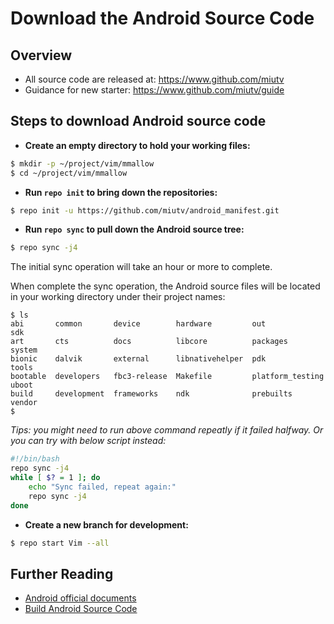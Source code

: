# Download the Android Source Code


## Overview
* All source code are released at: https://www.github.com/miutv
* Guidance for new starter: https://www.github.com/miutv/guide


## Steps to download Android source code
* **Create an empty directory to hold your working files:**
```sh
$ mkdir -p ~/project/vim/mmallow
$ cd ~/project/vim/mmallow
```

* **Run `repo init` to bring down the repositories:**
```sh
$ repo init -u https://github.com/miutv/android_manifest.git
```

* **Run `repo sync` to pull down the Android source tree:**
```sh
$ repo sync -j4
```
The initial sync operation will take an hour or more to complete. 

When complete the sync operation, the Android source files will be located in your working directory under their project names:
```
$ ls
abi       common       device        hardware         out               sdk
art       cts          docs          libcore          packages          system
bionic    dalvik       external      libnativehelper  pdk               tools
bootable  developers   fbc3-release  Makefile         platform_testing  uboot
build     development  frameworks    ndk              prebuilts         vendor
$
```

*Tips: you might need to run above command repeatly if it failed halfway. Or you can try with below script instead:*
```sh
#!/bin/bash
repo sync -j4
while [ $? = 1 ]; do
	echo "Sync failed, repeat again:"
	repo sync -j4
done
```

* **Create a new branch for development:**
```sh
$ repo start Vim --all
```


## Further Reading
* [Android official documents](https://source.android.com/source/downloading.html)
* [Build Android Source Code](https://github.com/miutv/documents/blob/master/BuildingAndroid.md)

